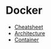 # Docker 
- [Cheatsheet](cheatsheet.md)
- [Architecture](architecture.md)
- [Container](container.md)